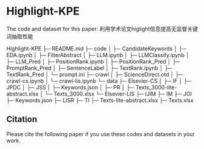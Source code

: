 # Highlight-KPE

The code and dataset for this paper: 利用学术论文higlight信息提高无监督关键词抽取性能

Highlight-KPE
├─ README.md
├─ code
│    ├─ CandidateKeywords
│    ├─ EDA.ipynb
│    ├─ FilterAbstract
│    ├─ LLM.ipynb
│    ├─ LLMClassify.ipynb
│    ├─ LLM_Pred
│    ├─ PositionRank.ipynb
│    ├─ PositionRank_Pred
│    ├─ PromptRank_Pred
│    ├─ SentenceLabel
│    ├─ TextRank.ipynb
│    ├─ TextRank_Pred
│    └─ prompt.ini
├─ crawl
│    ├─ ScienceDirect.otd
│    ├─ crawl-cs.ipynb
│    └─ crawl-lis.ipynb
└─ data
       ├─ Elsevier-CS
       │    ├─ IF
       │    ├─ JPDC
       │    ├─ JSS
       │    ├─ Keywords.json
       │    ├─ PR
       │    ├─ Texts_3000-lite-abstract.xlsx
       │    └─ Texts_3000.xlsx
       └─ Elsevier-LIS
	          ├─ IJIM
	          ├─ IM
	          ├─ JOI
	          ├─ Keywords.json
	          ├─ LISR
	          ├─ TI
	          ├─ Texts-lite-abstract.xlsx
	          ├─ Texts.xlsx

## Citation
Please cite the following paper if you use these codes and datasets in your work.

> 
